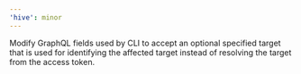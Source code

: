 ```yaml
---
'hive': minor
---
```


Modify GraphQL fields used by CLI to accept an optional specified target that is used for
identifying the affected target instead of resolving the target from the access token.
